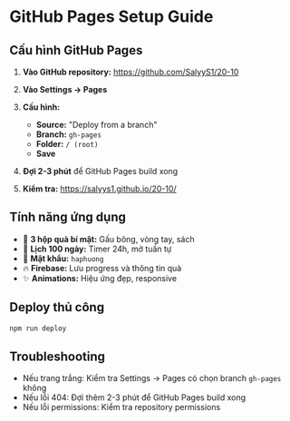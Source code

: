 # GitHub Pages Setup Guide

## Cấu hình GitHub Pages

1. **Vào GitHub repository:** https://github.com/SalyyS1/20-10

2. **Vào Settings → Pages**

3. **Cấu hình:**
   - **Source:** "Deploy from a branch"
   - **Branch:** `gh-pages`
   - **Folder:** `/ (root)`
   - **Save**

4. **Đợi 2-3 phút** để GitHub Pages build xong

5. **Kiểm tra:** https://salyys1.github.io/20-10/

## Tính năng ứng dụng

- 🎁 **3 hộp quà bí mật:** Gấu bông, vòng tay, sách
- 📅 **Lịch 100 ngày:** Timer 24h, mở tuần tự
- 🔐 **Mật khẩu:** `haphuong`
- 🔥 **Firebase:** Lưu progress và thông tin quà
- ✨ **Animations:** Hiệu ứng đẹp, responsive

## Deploy thủ công

```bash
npm run deploy
```

## Troubleshooting

- Nếu trang trắng: Kiểm tra Settings → Pages có chọn branch `gh-pages` không
- Nếu lỗi 404: Đợi thêm 2-3 phút để GitHub Pages build xong
- Nếu lỗi permissions: Kiểm tra repository permissions
